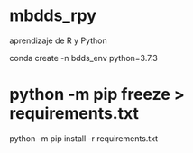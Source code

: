 # mbdds_rpy
aprendizaje de R y Python

conda create -n bdds_env python=3.7.3
# python -m pip freeze > requirements.txt
python -m pip install -r requirements.txt
